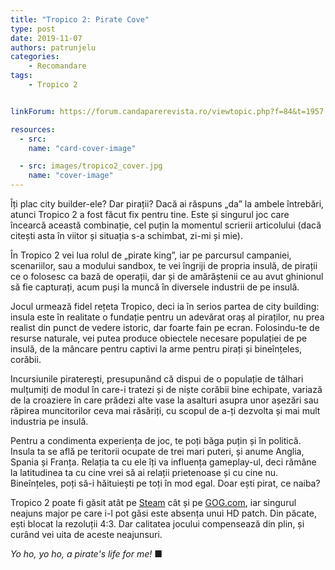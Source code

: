 ```yaml
---
title: "Tropico 2: Pirate Cove"
type: post
date: 2019-11-07
authors: patrunjelu
categories:
    - Recomandare
tags:
    - Tropico 2


linkForum: https://forum.candaparerevista.ro/viewtopic.php?f=84&t=1957

resources:
  - src: 
    name: "card-cover-image"

  - src: images/tropico2_cover.jpg
    name: "cover-image"
---
```


Îți plac city builder-ele? Dar pirații? Dacă ai răspuns „da” la ambele întrebări, atunci Tropico 2 a fost făcut fix pentru tine. Este și singurul joc care încearcă această combinație, cel puțin la momentul scrierii articolului (dacă citești asta în viitor și situația s-a schimbat, zi-mi și mie).

În Tropico 2 vei lua rolul de „pirate king”, iar pe parcursul campaniei, scenariilor, sau a modului sandbox, te vei îngriji de propria insulă, de pirații ce o folosesc ca bază de operații, dar și de amărăștenii ce au avut ghinionul să fie capturați, acum puși la muncă în diversele industrii de pe insulă.

Jocul urmează fidel rețeta Tropico, deci ia în serios partea de city building: insula este în realitate o fundație pentru un adevărat oraș al piraților, nu prea realist din punct de vedere istoric, dar foarte fain pe ecran. Folosindu-te de resurse naturale, vei putea produce obiectele necesare populației de pe insulă, de la mâncare pentru captivi la arme pentru pirați și bineînțeles, corăbii.

Incursiunile piraterești, presupunând că dispui de o populație de tâlhari mulțumiți de modul în care-i tratezi și de niște corăbii bine echipate, variază de la croaziere în care prădezi alte vase la asalturi asupra unor așezări sau răpirea muncitorilor ceva mai răsăriți, cu scopul de a-ți dezvolta și mai mult industria pe insulă.

Pentru a condimenta experiența de joc, te poți băga puțin și în politică. Insula ta se află pe teritorii ocupate de trei mari puteri, și anume Anglia, Spania și Franța. Relația ta cu ele îți va influența gameplay-ul, deci rămâne la latitudinea ta cu cine vrei să ai relații prietenoase și cu cine nu. Bineînțeles, poți să-i hăituiești pe toți în mod egal. Doar ești pirat, ce naiba?

Tropico 2 poate fi găsit atât pe [Steam](https://store.steampowered.com/app/33520/Tropico_Reloaded/) cât și pe [GOG.com](https://www.gog.com/game/tropico_reloaded), iar singurul neajuns major pe care i-l pot găsi este absența unui HD patch. Din păcate, ești blocat la rezoluții 4:3. Dar calitatea jocului compensează din plin, și curând vei uita de aceste neajunsuri.

*Yo ho, yo ho, a pirate's life for me!* ■
